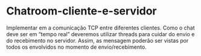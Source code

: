 # Chatroom-cliente-e-servidor
Implementar em a comunicação TCP entre diferentes clientes.  Como o chat deve ser em “tempo real” deveremos utilizar threads para cuidar do envio  e  do  recebimento  no  servidor.  Assim,  as  mensagem  poderão  ser  vistas  por  todos  os  envolvidos no momento de envio/recebimento. 
